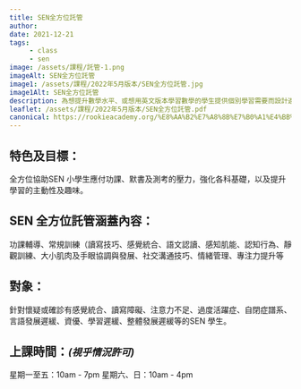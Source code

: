```yaml
---
title: SEN全方位託管
author:
date: 2021-12-21
tags: 
     - class
     - sen
image: /assets/課程/託管-1.png
imageAlt: SEN全方位託管
image1: /assets/課程/2022年5月版本/SEN全方位託管.jpg
image1Alt: SEN全方位託管
description: 為想提升數學水平、或想用英文版本學習數學的學生提供個別學習需要而設計適合他們的課程，增加學習數學的趣味，讓學員有興趣和投入學習，事半功倍。
leaflet: /assets/課程/2022年5月版本/SEN全方位託管.pdf
canonical: https://rookieacademy.org/%E8%AA%B2%E7%A8%8B%E7%B0%A1%E4%BB%8B/SEN%E5%85%A8%E6%96%B9%E4%BD%8D%E8%A8%97%E7%AE%A1/
---
```



## 特色及目標：
全方位協助SEN 小學生應付功課、默書及測考的壓力，強化各科基礎，以及提升學習的主動性及趣味。
## SEN 全方位託管涵蓋內容：
功課輔導、常規訓練（讀寫技巧、感覺統合、語文認讀、感知肌能、認知行為、靜觀訓練、大小肌肉及手眼協調與發展、社交溝通技巧、情緒管理、專注力提升等
## 對象：
針對懷疑或確診有感覺統合、讀寫障礙、注意力不足、過度活躍症、自閉症譜系、言語發展遲緩、資優、學習遲緩、整體發展遲緩等的SEN 學生。
## 上課時間：***<small>(視乎情況許可)</small>***
星期一至五：10am - 7pm 星期六、日：10am - 4pm